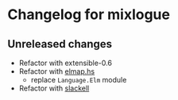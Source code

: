 # Changelog for mixlogue

## Unreleased changes

- Refactor with extensible-0.6
- Refactor with [elmap.hs](https://github.com/matsubara0507/elmap.hs)
    - replace `Language.Elm` module
- Refactor with [slackell](https://github.com/matsubara0507/slackell)
